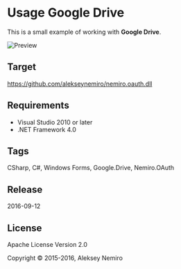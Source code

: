 ﻿# Usage Google Drive

This is a small example of working with **Google Drive**.

![Preview](preview.jpg)

## Target

https://github.com/alekseynemiro/nemiro.oauth.dll

## Requirements

* Visual Studio 2010 or later
* .NET Framework 4.0

## Tags 

CSharp, C#, Windows Forms, Google.Drive, Nemiro.OAuth

## Release

2016-09-12

## License

Apache License Version 2.0

Copyright © 2015-2016, Aleksey Nemiro